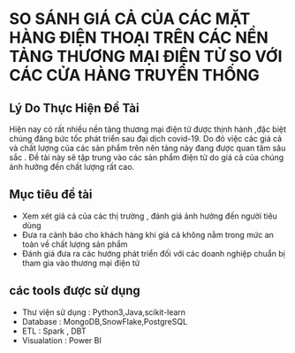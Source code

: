 <h1> SO SÁNH GIÁ CẢ CỦA CÁC MẶT HÀNG ĐIỆN THOẠI TRÊN CÁC NỀN TẢNG THƯƠNG MẠI ĐIỆN TỬ SO VỚI CÁC CỬA HÀNG TRUYỀN THỐNG </h1>
<h2>Lý Do Thực Hiện Đề Tài</h2>
Hiện nay có rất nhiều nền tảng thương mại điện tử được thịnh hành ,đặc biệt chúng đăng bức tốc phát triển sau đại dịch covid-19. Do đó việc các giá cả và chất lượng của các sản phẩm trên nên tảng này đang được quan tâm sâu sắc . Đề tài này sẽ tập trung vào các sản phẩm điện tử do giá cả của chúng ảnh hưởng đến chất lượng rất cao. 
<h2>Mục tiêu đề tài </h2>
<ul>
    <li>Xem xét giả cả của các thị trường , đánh giá ảnh hưởng đến người tiêu dùng</li>
    <li>Đưa ra cảnh báo cho khách hàng khi giá cả không nằm trong mức an toàn về chất lượng sản phẩm</li>
    <li>Đánh giá đưa ra các hướng phát triển đối với các doanh nghiệp chuẩn bị tham gia vào thương mại điện tử</li>
</ul>
<h2>các tools được sử dụng </h2>
<ul>
    <li>Thư viện sử dụng : Python3,Java,scikit-learn</li>
    <li>Database : MongoDB,SnowFlake,PostgreSQL</li>
    <li>ETL : Spark , DBT</li>
    <li>Visualation : Power BI</li>
</ul>
